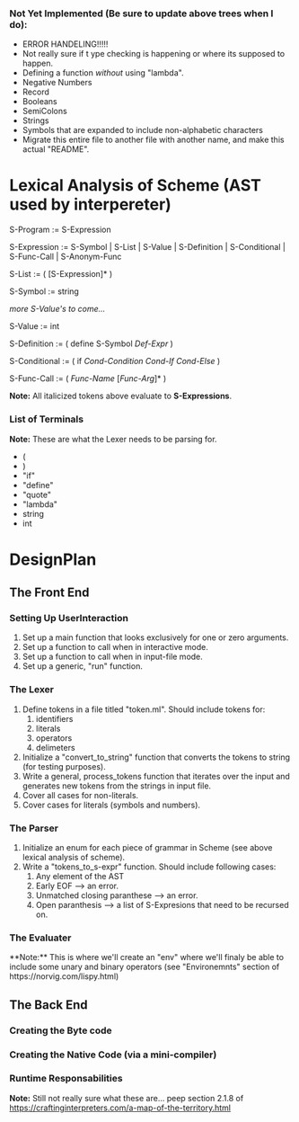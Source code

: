 
<h3>Not Yet Implemented (Be sure to update above trees when I do):</h3>

- ERROR HANDELING!!!!!
- Not really sure if t ype checking is happening or where its supposed to happen.
- Defining a function *without* using "lambda". 
- Negative Numbers
- Record
- Booleans
- SemiColons
- Strings
- Symbols that are expanded to include non-alphabetic characters
- Migrate this entire file to another file with another name, and make this actual "README".

<h1>Lexical Analysis of Scheme (AST used by interpereter)</h1>

S-Program := S-Expression

S-Expression := S-Symbol | S-List | S-Value | S-Definition | S-Conditional | S-Func-Call | S-Anonym-Func

S-List := ( [S-Expression]* )

S-Symbol := string

*more S-Value's to come...*

S-Value := int

S-Definition := ( define S-Symbol *Def-Expr* )

S-Conditional := ( if *Cond-Condition* *Cond-If* *Cond-Else* )

S-Func-Call := ( *Func-Name* [*Func-Arg*]* )

**Note:** All italicized tokens above evaluate to **S-Expressions**.

<h3> List of Terminals </h3>

**Note:** These are what the Lexer needs to be parsing for.

- (
- )
- "if"
- "define"
- "quote"
- "lambda"
- string
- int

<h1>DesignPlan</h1>

<h2>The Front End</h2>

<h3>Setting Up UserInteraction</h3>

1. Set up a main function that looks exclusively for one or zero arguments.
2. Set up a function to call when in interactive mode.
3. Set up a function to call when in input-file mode.
4. Set up a generic, "run" function.

<h3>The Lexer</h3>

1. Define tokens in a file titled "token.ml".  Should include tokens for:
	1. identifiers
	2. literals
	3. operators
	4. delimeters
2. Initialize a "convert_to_string" function that converts the tokens to 
	string (for testing purposes). 
3. Write a general, process_tokens function that iterates over the input and generates 
	new tokens from the strings in input file.
4. Cover all cases for non-literals.
5. Cover cases for literals (symbols and numbers).

<h3>The Parser</h3>

1. Initialize an enum for each piece of grammar in Scheme (see above lexical analysis of scheme).
2. Write a "tokens_to_s-expr" function.  Should include following cases:
	1. Any element of the AST
	2. Early EOF --> an error.
	3. Unmatched closing paranthese --> an error.
	4. Open paranthesis --> a list of S-Expresions that need to be recursed on.
<h3>The Evaluater</h3>
**Note:** This is where we'll create an "env" where we'll finaly be able to include some unary and binary operators (see "Environemnts" section of https://norvig.com/lispy.html)

<h2>The Back End</h2>

<h3>Creating the Byte code</h3>

<h3>Creating the Native Code (via a mini-compiler)</h3>

<h3>Runtime Responsabilities</h3>

**Note:** Still not really sure what these are... peep section 2.1.8 of https://craftinginterpreters.com/a-map-of-the-territory.html


